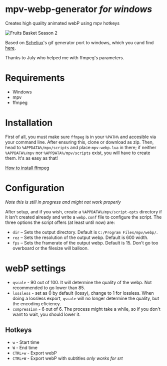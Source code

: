 # mpv-webp-generator *for windows*
Creates high quality animated webP using mpv hotkeys

![Fruits Basket Season 2](https://files.catbox.moe/rt0czz.webp)

Based on [Scheliux](https://github.com/Scheliux/)'s gif generator port to windows, which you cand find [here](https://github.com/Scheliux/mpv-gif-generator).

Thanks to July who helped me with ffmpeg's parameters.

# Requirements 
- Windows
- mpv
- ffmpeg

# Installation

First of all, you must make sure `ffmpeg` is in your `%PATH%` and accesible via your command line. After ensuring this, clone or download as zip. Then, head to `%APPDATA%/mpv/scripts` and place `mpv-webp.lua` in there; if neither `%APPDATA%/mpv` nor `%APPDATA%/mpv/scripts` exist, you will have to create them. It's as easy as that!

[How to install ffmpeg](https://www.wikihow.com/Install-FFmpeg-on-Windows)

# Configuration
*Note this is still in progress and might not work properly*

After setup, and if you wish, create a `%APPDATA%/mpv/script-opts` directory if it isn't created already and write a `webp.conf` file to configure the script. The three options the script offers (at least until now) are:

* `dir` – Sets the output directory. Default is `C:/Program Files/mpv/webp/`.
* `rez` – Sets the resolution of the output webp. Default is 600 width.
* `fps` – Sets the framerate of the output webp. Default is 15. Don't go too overboard or the filesize will balloon.

# webP settings
* `qscale` - 90 out of 100. It will determine the quality of the webp. Not recommended to go lower than 85. 
* `lossless` - set as 0 by default (lossy), change to 1 for lossless. When doing a lossless export, `qscale` will no longer determine the quality, but the encoding eficiency.
* `compression` - 6 out of 6. The process might take a while, so if you don't want to wait, you should lower it.

## Hotkeys

* `w` - Start time
* `W` - End time
* `CTRL+w` - Export webP
* `CTRL+W` - Export webP with subtitles *only works for srt*
